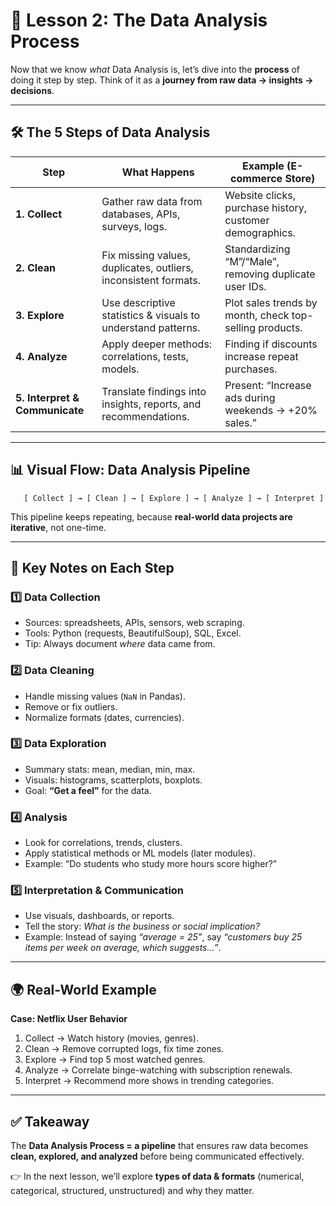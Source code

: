 # 🔎 Lesson 2: The Data Analysis Process

Now that we know *what* Data Analysis is, let’s dive into the **process** of doing it step by step.
Think of it as a **journey from raw data → insights → decisions**.

---

## 🛠️ The 5 Steps of Data Analysis

| Step                           | What Happens                                                    | Example (E-commerce Store)                               |
| ------------------------------ | --------------------------------------------------------------- | -------------------------------------------------------- |
| **1. Collect**                 | Gather raw data from databases, APIs, surveys, logs.            | Website clicks, purchase history, customer demographics. |
| **2. Clean**                   | Fix missing values, duplicates, outliers, inconsistent formats. | Standardizing “M”/“Male”, removing duplicate user IDs.   |
| **3. Explore**                 | Use descriptive statistics & visuals to understand patterns.    | Plot sales trends by month, check top-selling products.  |
| **4. Analyze**                 | Apply deeper methods: correlations, tests, models.              | Finding if discounts increase repeat purchases.          |
| **5. Interpret & Communicate** | Translate findings into insights, reports, and recommendations. | Present: “Increase ads during weekends → +20% sales.”    |

---

## 📊 Visual Flow: Data Analysis Pipeline

```
   [ Collect ] → [ Clean ] → [ Explore ] → [ Analyze ] → [ Interpret ]
```

This pipeline keeps repeating, because **real-world data projects are iterative**, not one-time.

---

## 🧩 Key Notes on Each Step

### 1️⃣ Data Collection

* Sources: spreadsheets, APIs, sensors, web scraping.
* Tools: Python (requests, BeautifulSoup), SQL, Excel.
* Tip: Always document *where* data came from.

### 2️⃣ Data Cleaning

* Handle missing values (`NaN` in Pandas).
* Remove or fix outliers.
* Normalize formats (dates, currencies).

### 3️⃣ Data Exploration

* Summary stats: mean, median, min, max.
* Visuals: histograms, scatterplots, boxplots.
* Goal: **“Get a feel”** for the data.

### 4️⃣ Analysis

* Look for correlations, trends, clusters.
* Apply statistical methods or ML models (later modules).
* Example: “Do students who study more hours score higher?”

### 5️⃣ Interpretation & Communication

* Use visuals, dashboards, or reports.
* Tell the story: *What is the business or social implication?*
* Example: Instead of saying *“average = 25”*, say *“customers buy 25 items per week on average, which suggests…”*.

---

## 🌍 Real-World Example

**Case: Netflix User Behavior**

1. Collect → Watch history (movies, genres).
2. Clean → Remove corrupted logs, fix time zones.
3. Explore → Find top 5 most watched genres.
4. Analyze → Correlate binge-watching with subscription renewals.
5. Interpret → Recommend more shows in trending categories.

---

## ✅ Takeaway

The **Data Analysis Process = a pipeline** that ensures raw data becomes **clean, explored, and analyzed** before being communicated effectively.

👉 In the next lesson, we’ll explore **types of data & formats** (numerical, categorical, structured, unstructured) and why they matter.
